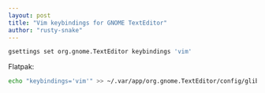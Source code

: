```yaml
---
layout: post
title: "Vim keybindings for GNOME TextEditor"
author: "rusty-snake"
---
```


~~~ bash
gsettings set org.gnome.TextEditor keybindings 'vim'
~~~

Flatpak:

~~~ bash
echo "keybindings='vim'" >> ~/.var/app/org.gnome.TextEditor/config/glib-2.0/settings/keyfile
~~~
